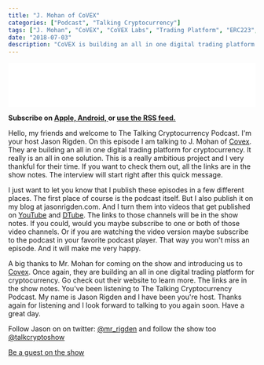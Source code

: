 ```yaml
---
title: "J. Mohan of CoVEX"
categories: ["Podcast", "Talking Cryptocurrency"]
tags: ["J. Mohan", "CoVEX", "CoVEX Labs", "Trading Platform", "ERC223", "Social Trading", "P2P Loans"]
date: "2018-07-03"
description: "CoVEX is building an all in one digital trading platform for cryptocurrency."
---
```

<iframe style="border: none" src="//html5-player.libsyn.com/embed/episode/id/6771569/height/90/theme/custom/autoplay/no/autonext/no/thumbnail/yes/preload/no/no_addthis/no/direction/backward/render-playlist/no/custom-color/87A93A/" height="90" width="100%" scrolling="no"  allowfullscreen webkitallowfullscreen mozallowfullscreen oallowfullscreen msallowfullscreen></iframe>

<p>
<strong>
Subscribe on 
        <a href="https://itunes.apple.com/us/podcast/talking-cryptocurrency/id1388099603?mt=2app=podcast">
            Apple,
        </a>
        <a href="https://www.google.com/podcasts?feed=aHR0cDovL3RhbGtpbmdjcnlwdG9jdXJyZW5jeS5saWJzeW4uY29tL3Jzcw%3D%3D">
          Android,
        </a>
        or
        <a href="http://talkingcryptocurrency.libsyn.com/rss">
          use the RSS feed.
         </a>
</strong>
</p>

Hello, my friends and welcome to The Talking Cryptocurrency Podcast. I'm your host Jason Rigden.
On this episode I am talking to J. Mohan of <a href="https://www.covex.io/">Covex</a>. They are building an all in one digital trading platform for cryptocurrency. It really is an all in one solution. This is a really ambitious project and I very thankful for their time. If you want to check them out, all the links are in the show notes. The interview will start right after this quick message.

I just want to let you know that I publish these episodes in a few different places. The first place of course is the podcast itself. But I also publish it on my blog at jasonrigden.com. And I turn them into videos that get published on <a href="https://www.youtube.com/channel/UCaznk2AsVEhlAl0u2fOLNsw">YouTube</a> and <a href="https://d.tube/#!/c/mr-rigden">DTube</a>. The links to those channels will be in the show notes. If you could, would you maybe subscribe to one or both of those video channels. Or if you are watching the video version maybe subscribe to the podcast in your favorite podcast player. That way you won't miss an episode. And it will make me very happy.


A big thanks to Mr. Mohan for coming on the show and introducing us to <a href="https://www.covex.io/">Covex</a>. Once again, they are building an all in one digital trading platform for cryptocurrency. Go check out their website to learn more. The links are in the show notes. 
You've been listening to The Talking Cryptocurrency Podcast. My name is Jason Rigden and I have been you're host. Thanks again for listening and I look forward to talking to you again soon. Have a great day.

Follow Jason on on twitter: <a href="https://twitter.com/mr_rigden">@mr_rigden</a> and follow the show too <a href="https://twitter.com/talkcryptoshow">@talkcryptoshow</a>

<a href="https://jasonrigden.com/guests">Be a guest on the show</a>


